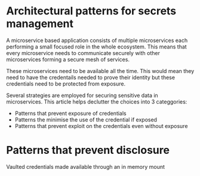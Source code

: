 # Architectural patterns for secrets management

A microservice based application consists of multiple microservices each performing a small focused role in the whole ecosystem. This means that every microservice needs to communicate securely with other microservices forming a secure mesh of services.

These microservices need to be available all the time. This would mean they need to have the credentails needed to prove their identity but these credentials need to be protected from exposure.

Several strategies are employed for securing sensitive data in microservices. This article helps declutter the choices into 3 categgories:
 - Patterns that prevent exposure of credentials
 - Patterns the minimise the use of the credential if exposed
 - Patterns that prevent exploit on the credentials even without exposure

 # Patterns that prevent disclosure
  
 Vaulted credentials made available through an in memory mount
